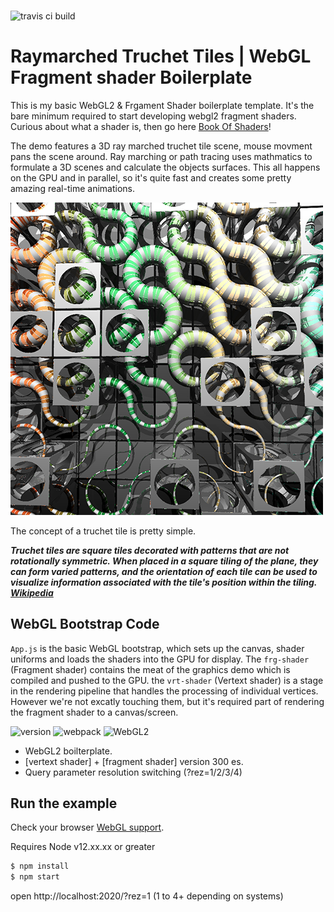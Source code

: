 ###

![travis ci build](https://travis-ci.org/pjkarlik/truchet-webgl.svg?branch=main)

# Raymarched Truchet Tiles | WebGL Fragment shader Boilerplate

This is my basic WebGL2 & Frgament Shader boilerplate template. It's the bare minimum required to start developing webgl2 fragment shaders. Curious about what a shader is, then go here [Book Of Shaders](https://thebookofshaders.com/01/)!

The demo features a 3D ray marched truchet tile scene, mouse movment pans the scene around. Ray marching or path tracing uses mathmatics to formulate a 3D scenes and calculate the objects surfaces. This all happens on the GPU and in parallel, so it's quite fast and creates some pretty amazing real-time animations.

![Truchet Tiles in WebGl](./splash.png)

The concept of a truchet tile is pretty simple.

**_Truchet tiles are square tiles decorated with patterns that are not rotationally symmetric. When placed in a square tiling of the plane, they can form varied patterns, and the orientation of each tile can be used to visualize information associated with the tile's position within the tiling. [Wikipedia](https://en.wikipedia.org/wiki/Truchet_tiles)_**

## WebGL Bootstrap Code

`App.js` is the basic WebGL bootstrap, which sets up the canvas, shader uniforms and loads the shaders into the GPU for display. The `frg-shader` (Fragment shader) contains the meat of the graphics demo which is compiled and pushed to the GPU. the `vrt-shader` (Vertext shader) is a stage in the rendering pipeline that handles the processing of individual vertices. However we're not excatly touching them, but it's required part of rendering the fragment shader to a canvas/screen.

![version](https://img.shields.io/badge/version-0.0.1-e05d44.svg?style=flat-square) ![webpack](https://img.shields.io/badge/webpack-4.44.1-51b1c5.svg?style=flat-square) ![WebGL2](https://img.shields.io/badge/webgl2-GLSL-blue.svg?style=flat-square)

- WebGL2 boilterplate.
- [vertext shader] + [fragment shader] version 300 es.
- Query parameter resolution switching (?rez=1/2/3/4)

## Run the example

Check your browser [WebGL support](https://caniuse.com/webgl2).

Requires Node v12.xx.xx or greater

```bash
$ npm install
$ npm start
```

open http://localhost:2020/?rez=1 (1 to 4+ depending on systems)
